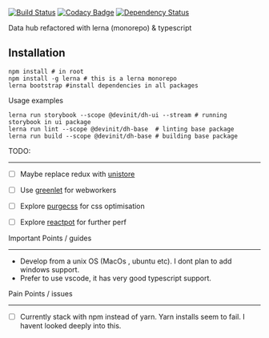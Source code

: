 [![Build Status](https://travis-ci.org/devinit/datahub.svg?branch=master)](https://travis-ci.org/devinit/datahub)
[![Codacy Badge](https://api.codacy.com/project/badge/Grade/73e243adf7f946208ae9bc8f892ed618)](https://www.codacy.com/app/epicallan/datahub?utm_source=github.com&amp;utm_medium=referral&amp;utm_content=devinit/datahub&amp;utm_campaign=Badge_Grade)
[![Dependency Status](https://gemnasium.com/badges/github.com/devinit/datahub.svg)](https://gemnasium.com/github.com/devinit/datahub)


Data hub refactored with lerna (monorepo) & typescript

Installation
-------------

```
npm install # in root
npm install -g lerna # this is a lerna monorepo
lerna bootstrap #install dependencies in all packages

```

Usage examples

```
lerna run storybook --scope @devinit/dh-ui --stream # running storybook in ui package
lerna run lint --scope @devinit/dh-base  # linting base package
lerna run build --scope @devinit/dh-base # building base package
```

TODO:

_________

- [ ] Maybe replace redux with [unistore](https://github.com/developit/unistore)
- [ ] Use [greenlet](https://github.com/developit/greenlet) for webworkers
- [ ] Explore [purgecss](https://github.com/FullHuman/purgecss) for css optimisation
- [ ] Explore [reactpot](https://github.com/reactopt/reactopt) for further perf


Important Points / guides

------------------------

- Develop from a unix OS (MacOs , ubuntu etc). I dont plan to add windows support.
- Prefer to use vscode, it has very good typescript support.


Pain Points / issues

--------------

- [ ] Currently stack with npm instead of yarn. Yarn installs seem to fail. I havent looked deeply into this.

